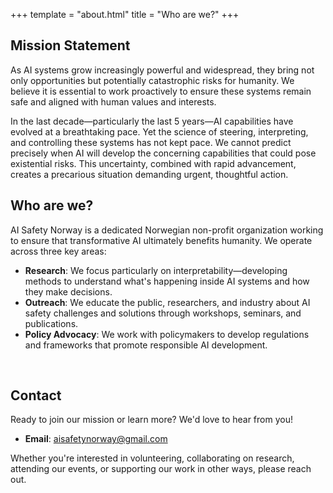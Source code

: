 +++
template = "about.html" 
title = "Who are we?" 
+++

## Mission Statement

As AI systems grow increasingly powerful and widespread, they bring not only opportunities but potentially catastrophic risks for humanity. We believe it is essential to work proactively to ensure these systems remain safe and aligned with human values and interests.

In the last decade—particularly the last 5 years—AI capabilities have evolved at a breathtaking pace. Yet the science of steering, interpreting, and controlling these systems has not kept pace. We cannot predict precisely when AI will develop the concerning capabilities that could pose existential risks. This uncertainty, combined with rapid advancement, creates a precarious situation demanding urgent, thoughtful action.

## Who are we?

AI Safety Norway is a dedicated Norwegian non-profit organization working to ensure that transformative AI ultimately benefits humanity. We operate across three key areas:

- **Research**: We focus particularly on interpretability—developing methods to understand what's happening inside AI systems and how they make decisions.
- **Outreach**: We educate the public, researchers, and industry about AI safety challenges and solutions through workshops, seminars, and publications.
- **Policy Advocacy**: We work with policymakers to develop regulations and frameworks that promote responsible AI development.

<br />


## Contact

Ready to join our mission or learn more? We'd love to hear from you!

- **Email**: [aisafetynorway@gmail.com](mailto:aisafetynorway@gmail.com)

Whether you're interested in volunteering, collaborating on research, attending our events, or supporting our work in other ways, please reach out.
